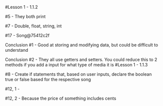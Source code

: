 #Lesson 1 - 1.1.2
<p>#5 - They both print
<p>#7 - Double, float, string, int
<p>#17 - Song@75412c2f
<p>Conclusion #1 - Good at storing and modifying data, but could be difficult to understand
<p>Conclusion #2 - They all use getters and setters. You could reduce this to 2 methods if you add a input for what type of media it is
#Lesson 1 - 1.1.3
<p>#8 - Create if statements that, based on user inputs, declare the boolean true or false based for the respective song
<p>#12, 1 - 
<p>#12, 2 - Because the price of something includes cents